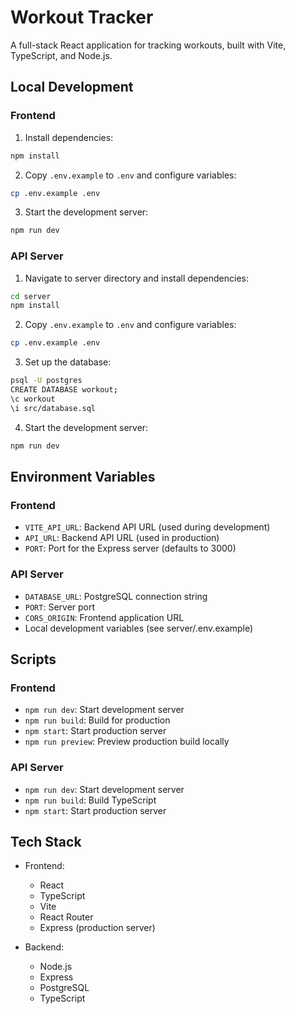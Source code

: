 # Workout Tracker

A full-stack React application for tracking workouts, built with Vite, TypeScript, and Node.js.

## Local Development

### Frontend

1. Install dependencies:

```bash
npm install
```

2. Copy `.env.example` to `.env` and configure variables:

```bash
cp .env.example .env
```

3. Start the development server:

```bash
npm run dev
```

### API Server

1. Navigate to server directory and install dependencies:

```bash
cd server
npm install
```

2. Copy `.env.example` to `.env` and configure variables:

```bash
cp .env.example .env
```

3. Set up the database:

```bash
psql -U postgres
CREATE DATABASE workout;
\c workout
\i src/database.sql
```

4. Start the development server:

```bash
npm run dev
```

## Environment Variables

### Frontend

- `VITE_API_URL`: Backend API URL (used during development)
- `API_URL`: Backend API URL (used in production)
- `PORT`: Port for the Express server (defaults to 3000)

### API Server

- `DATABASE_URL`: PostgreSQL connection string
- `PORT`: Server port
- `CORS_ORIGIN`: Frontend application URL
- Local development variables (see server/.env.example)

## Scripts

### Frontend

- `npm run dev`: Start development server
- `npm run build`: Build for production
- `npm start`: Start production server
- `npm run preview`: Preview production build locally

### API Server

- `npm run dev`: Start development server
- `npm run build`: Build TypeScript
- `npm start`: Start production server

## Tech Stack

- Frontend:

  - React
  - TypeScript
  - Vite
  - React Router
  - Express (production server)

- Backend:
  - Node.js
  - Express
  - PostgreSQL
  - TypeScript
